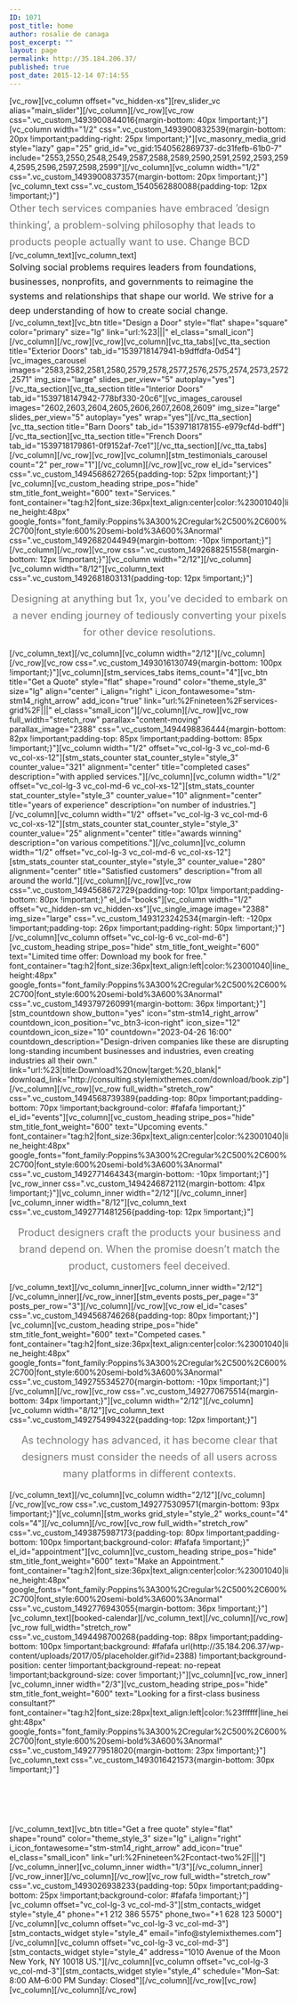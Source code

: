 ```yaml
---
ID: 1071
post_title: home
author: rosalie de canaga
post_excerpt: ""
layout: page
permalink: http://35.184.206.37/
published: true
post_date: 2015-12-14 07:14:55
---
```

[vc_row][vc_column offset="vc_hidden-xs"][rev_slider_vc alias="main_slider"][/vc_column][/vc_row][vc_row css=".vc_custom_1493900844016{margin-bottom: 40px !important;}"][vc_column width="1/2" css=".vc_custom_1493900832539{margin-bottom: 20px !important;padding-right: 25px !important;}"][vc_masonry_media_grid style="lazy" gap="25" grid_id="vc_gid:1540562869737-dc31fefb-61b0-7" include="2553,2550,2548,2549,2587,2588,2589,2590,2591,2592,2593,2594,2595,2596,2597,2598,2599"][/vc_column][vc_column width="1/2" css=".vc_custom_1493900837357{margin-bottom: 20px !important;}"][vc_column_text css=".vc_custom_1540562880088{padding-top: 12px !important;}"]<span style="display: block; line-height: 30px; font-size: 18px; color: #777777;">Other tech services companies have embraced ’design thinking’, a problem-solving philosophy that leads to products people actually want to use. Change BCD</span>[/vc_column_text][vc_column_text]<span style="display: block; font-size: 16px; line-height: 26px;">Solving social problems requires leaders from foundations, businesses, nonprofits, and governments to reimagine the systems and relationships that shape our world. We strive for a deep understanding of how to create social change.</span>[/vc_column_text][vc_btn title="Design a Door" style="flat" shape="square" color="primary" size="lg" link="url:%23|||" el_class="small_icon"][/vc_column][/vc_row][vc_row][vc_column][vc_tta_tabs][vc_tta_section title="Exterior Doors" tab_id="1539718147941-b9dffdfa-0d54"][vc_images_carousel images="2583,2582,2581,2580,2579,2578,2577,2576,2575,2574,2573,2572,2571" img_size="large" slides_per_view="5" autoplay="yes"][/vc_tta_section][vc_tta_section title="Interior Doors" tab_id="1539718147942-778bf330-20c6"][vc_images_carousel images="2602,2603,2604,2605,2606,2607,2608,2609" img_size="large" slides_per_view="5" autoplay="yes" wrap="yes"][/vc_tta_section][vc_tta_section title="Barn Doors" tab_id="1539718178155-e979cf4d-bdff"][/vc_tta_section][vc_tta_section title="French Doors" tab_id="1539718179861-0f9152af-7ce1"][/vc_tta_section][/vc_tta_tabs][/vc_column][/vc_row][vc_row][vc_column][stm_testimonials_carousel count="2" per_row="1"][/vc_column][/vc_row][vc_row el_id="services" css=".vc_custom_1494568627265{padding-top: 52px !important;}"][vc_column][vc_custom_heading stripe_pos="hide" stm_title_font_weight="600" text="Services<em>.</em>" font_container="tag:h2|font_size:36px|text_align:center|color:%23001040|line_height:48px" google_fonts="font_family:Poppins%3A300%2Cregular%2C500%2C600%2C700|font_style:600%20semi-bold%3A600%3Anormal" css=".vc_custom_1492682044949{margin-bottom: -10px !important;}"][/vc_column][/vc_row][vc_row css=".vc_custom_1492688251558{margin-bottom: 12px !important;}"][vc_column width="2/12"][/vc_column][vc_column width="8/12"][vc_column_text css=".vc_custom_1492681803131{padding-top: 12px !important;}"]
<p style="text-align: center;"><span style="display: block; line-height: 30px; font-size: 18px; color: #777777;">Designing at anything but 1x, you’ve decided to embark on a never ending journey of tediously converting your pixels for other device resolutions.</span></p>
[/vc_column_text][/vc_column][vc_column width="2/12"][/vc_column][/vc_row][vc_row css=".vc_custom_1493016130749{margin-bottom: 100px !important;}"][vc_column][stm_services_tabs items_count="4"][vc_btn title="Get a Quote" style="flat" shape="round" color="theme_style_3" size="lg" align="center" i_align="right" i_icon_fontawesome="stm-stm14_right_arrow" add_icon="true" link="url:%2Fnineteen%2Fservices-grid%2F|||" el_class="small_icon"][/vc_column][/vc_row][vc_row full_width="stretch_row" parallax="content-moving" parallax_image="2388" css=".vc_custom_1494498836444{margin-bottom: 82px !important;padding-top: 85px !important;padding-bottom: 85px !important;}"][vc_column width="1/2" offset="vc_col-lg-3 vc_col-md-6 vc_col-xs-12"][stm_stats_counter stat_counter_style="style_3" counter_value="321" alignment="center" title="completed cases" description="with applied services."][/vc_column][vc_column width="1/2" offset="vc_col-lg-3 vc_col-md-6 vc_col-xs-12"][stm_stats_counter stat_counter_style="style_3" counter_value="10" alignment="center" title="years of experience" description="on number of industries."][/vc_column][vc_column width="1/2" offset="vc_col-lg-3 vc_col-md-6 vc_col-xs-12"][stm_stats_counter stat_counter_style="style_3" counter_value="25" alignment="center" title="awards winning" description="on various competitions."][/vc_column][vc_column width="1/2" offset="vc_col-lg-3 vc_col-md-6 vc_col-xs-12"][stm_stats_counter stat_counter_style="style_3" counter_value="280" alignment="center" title="Satisfied customers" description="from all around the world."][/vc_column][/vc_row][vc_row css=".vc_custom_1494568672729{padding-top: 101px !important;padding-bottom: 80px !important;}" el_id="books"][vc_column width="1/2" offset="vc_hidden-sm vc_hidden-xs"][vc_single_image image="2388" img_size="large" css=".vc_custom_1493123242534{margin-left: -120px !important;padding-top: 26px !important;padding-right: 50px !important;}"][/vc_column][vc_column offset="vc_col-lg-6 vc_col-md-6"][vc_custom_heading stripe_pos="hide" stm_title_font_weight="600" text="Limited time offer: Download my book for free<em>.</em>" font_container="tag:h2|font_size:36px|text_align:left|color:%23001040|line_height:48px" google_fonts="font_family:Poppins%3A300%2Cregular%2C500%2C600%2C700|font_style:600%20semi-bold%3A600%3Anormal" css=".vc_custom_1493797260991{margin-bottom: 36px !important;}"][stm_countdown show_button="yes" icon="stm-stm14_right_arrow" countdown_icon_position="vc_btn3-icon-right" icon_size="12" countdown_icon_size="10" countdown="2023-04-26 16:00" countdown_description="Design-driven companies like these are disrupting long-standing incumbent businesses and industries, even creating industries all their own." link="url:%23|title:Download%20now|target:%20_blank|" download_link="http://consulting.stylemixthemes.com/download/book.zip"][/vc_column][/vc_row][vc_row full_width="stretch_row" css=".vc_custom_1494568739389{padding-top: 80px !important;padding-bottom: 70px !important;background-color: #fafafa !important;}" el_id="events"][vc_column][vc_custom_heading stripe_pos="hide" stm_title_font_weight="600" text="Upcoming events<em>.</em>" font_container="tag:h2|font_size:36px|text_align:center|color:%23001040|line_height:48px" google_fonts="font_family:Poppins%3A300%2Cregular%2C500%2C600%2C700|font_style:600%20semi-bold%3A600%3Anormal" css=".vc_custom_1492771464343{margin-bottom: -10px !important;}"][vc_row_inner css=".vc_custom_1494246872112{margin-bottom: 41px !important;}"][vc_column_inner width="2/12"][/vc_column_inner][vc_column_inner width="8/12"][vc_column_text css=".vc_custom_1492771481256{padding-top: 12px !important;}"]
<p style="text-align: center;"><span style="display: block; line-height: 30px; font-size: 18px; color: #777777;">Product designers craft the products your business and brand depend on. When the promise doesn’t match the product, customers feel deceived.</span></p>
[/vc_column_text][/vc_column_inner][vc_column_inner width="2/12"][/vc_column_inner][/vc_row_inner][stm_events posts_per_page="3" posts_per_row="3"][/vc_column][/vc_row][vc_row el_id="cases" css=".vc_custom_1494568746268{padding-top: 80px !important;}"][vc_column][vc_custom_heading stripe_pos="hide" stm_title_font_weight="600" text="Competed cases<em>.</em>" font_container="tag:h2|font_size:36px|text_align:center|color:%23001040|line_height:48px" google_fonts="font_family:Poppins%3A300%2Cregular%2C500%2C600%2C700|font_style:600%20semi-bold%3A600%3Anormal" css=".vc_custom_1492755345270{margin-bottom: -10px !important;}"][/vc_column][/vc_row][vc_row css=".vc_custom_1492770675514{margin-bottom: 34px !important;}"][vc_column width="2/12"][/vc_column][vc_column width="8/12"][vc_column_text css=".vc_custom_1492754994322{padding-top: 12px !important;}"]
<p style="text-align: center;"><span style="display: block; line-height: 30px; font-size: 18px; color: #777777;">As technology has advanced, it has become clear that designers must consider the needs of all users across many platforms in different contexts.</span></p>
[/vc_column_text][/vc_column][vc_column width="2/12"][/vc_column][/vc_row][vc_row css=".vc_custom_1492775309571{margin-bottom: 93px !important;}"][vc_column][stm_works grid_style="style_2" works_count="4" cols="4"][/vc_column][/vc_row][vc_row full_width="stretch_row" css=".vc_custom_1493875987173{padding-top: 80px !important;padding-bottom: 100px !important;background-color: #fafafa !important;}" el_id="appointment"][vc_column][vc_custom_heading stripe_pos="hide" stm_title_font_weight="600" text="Make an Appointment<em>.</em>" font_container="tag:h2|font_size:36px|text_align:center|color:%23001040|line_height:48px" google_fonts="font_family:Poppins%3A300%2Cregular%2C500%2C600%2C700|font_style:600%20semi-bold%3A600%3Anormal" css=".vc_custom_1492776943055{margin-bottom: 36px !important;}"][vc_column_text][booked-calendar][/vc_column_text][/vc_column][/vc_row][vc_row full_width="stretch_row" css=".vc_custom_1494498700268{padding-top: 88px !important;padding-bottom: 100px !important;background: #fafafa url(http://35.184.206.37/wp-content/uploads/2017/05/placeholder.gif?id=2388) !important;background-position: center !important;background-repeat: no-repeat !important;background-size: cover !important;}"][vc_column][vc_row_inner][vc_column_inner width="2/3"][vc_custom_heading stripe_pos="hide" stm_title_font_weight="600" text="Looking for a first-class business consultant<em>?</em>" font_container="tag:h2|font_size:28px|text_align:left|color:%23ffffff|line_height:48px" google_fonts="font_family:Poppins%3A300%2Cregular%2C500%2C600%2C700|font_style:600%20semi-bold%3A600%3Anormal" css=".vc_custom_1492779518020{margin-bottom: 23px !important;}"][vc_column_text css=".vc_custom_1493016421573{margin-bottom: 30px !important;}"]<span style="display: block; line-height: 30px; font-size: 18px; color: #ffffff;">Design-driven companies like these are disrupting long-standing incumbent businesses and industries, even creating industries all their own.</span>[/vc_column_text][vc_btn title="Get a free quote" style="flat" shape="round" color="theme_style_3" size="lg" i_align="right" i_icon_fontawesome="stm-stm14_right_arrow" add_icon="true" el_class="small_icon" link="url:%2Fnineteen%2Fcontact-two%2F|||"][/vc_column_inner][vc_column_inner width="1/3"][/vc_column_inner][/vc_row_inner][/vc_column][/vc_row][vc_row full_width="stretch_row" css=".vc_custom_1493026938233{padding-top: 50px !important;padding-bottom: 25px !important;background-color: #fafafa !important;}"][vc_column offset="vc_col-lg-3 vc_col-md-3"][stm_contacts_widget style="style_4" phone="+1 212 386 5575" phone_two="+1 628 123 5000"][/vc_column][vc_column offset="vc_col-lg-3 vc_col-md-3"][stm_contacts_widget style="style_4" email="info@stylemixthemes.com"][/vc_column][vc_column offset="vc_col-lg-3 vc_col-md-3"][stm_contacts_widget style="style_4" address="1010 Avenue of the Moon
New York, NY 10018 US."][/vc_column][vc_column offset="vc_col-lg-3 vc_col-md-3"][stm_contacts_widget style="style_4" schedule="Mon–Sat: 8:00 AM–6:00 PM
Sunday: Closed"][/vc_column][/vc_row][vc_row][vc_column][/vc_column][/vc_row]